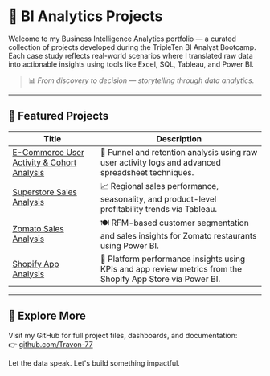 # 🧠 BI Analytics Projects

Welcome to my Business Intelligence Analytics portfolio — a curated collection of projects developed during the TripleTen BI Analyst Bootcamp. Each case study reflects real-world scenarios where I translated raw data into actionable insights using tools like Excel, SQL, Tableau, and Power BI.

> 📊 *From discovery to decision — storytelling through data analytics.*

---

## 📁 Featured Projects

| Title                                     | Description                                                                                           |
|------------------------------------------|-------------------------------------------------------------------------------------------------------|
| [E-Commerce User Activity & Cohort Analysis](https://github.com/Travon-77/BI_Analytics_Tripleten_Projects/tree/main/E-Commerce%20Store%20User%20Activity) | 🛒 Funnel and retention analysis using raw user activity logs and advanced spreadsheet techniques.     |
| [Superstore Sales Analysis](https://github.com/Travon-77/BI_Analytics_Tripleten_Projects/tree/main/Superstore-Returns-Analysis)             | 📈 Regional sales performance, seasonality, and product-level profitability trends via Tableau.        |
| [Zomato Sales Analysis](https://github.com/Travon-77/BI_Analytics_Tripleten_Projects/tree/main/Zomato%20Sales%20Analysis)                     | 🍽️ RFM-based customer segmentation and sales insights for Zomato restaurants using Power BI.           |
| [Shopify App Analysis](https://github.com/Travon-77/BI_Analytics_Tripleten_Projects/tree/main/shopify-app-analysis)                      | 🧩 Platform performance insights using KPIs and app review metrics from the Shopify App Store via Power BI. |

---

## 🔗 Explore More

Visit my GitHub for full project files, dashboards, and documentation:  
👉 [github.com/Travon-77](https://github.com/Travon-77)

Let the data speak. Let's build something impactful.


